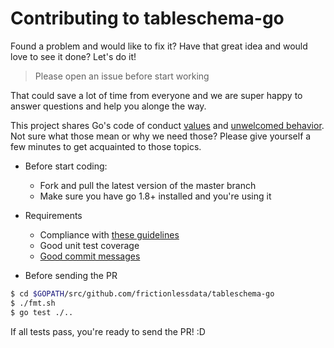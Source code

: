 # Contributing to tableschema-go

Found a problem and would like to fix it? Have that great idea and would love to see it done? Let's do it!

> Please open an issue before start working

That could save a lot of time from everyone and we are super happy to answer questions and help you alonge the way.

This project shares Go's code of conduct [values](https://golang.org/conduct#values) and [unwelcomed behavior](https://golang.org/conduct#unwelcome_behavior). Not sure what those mean or why we need those? Please give yourself a few minutes to get acquainted to those topics.

* Before start coding:
     * Fork and pull the latest version of the master branch
     * Make sure you have go 1.8+ installed and you're using it

* Requirements
    * Compliance with [these guidelines](https://code.google.com/p/go-wiki/wiki/CodeReviewComments)
    * Good unit test coverage
    * [Good commit messages](http://tbaggery.com/2008/04/19/a-note-about-git-commit-messages.html)

* Before sending the PR

```sh
$ cd $GOPATH/src/github.com/frictionlessdata/tableschema-go
$ ./fmt.sh
$ go test ./..
```

If all tests pass, you're ready to send the PR! :D

